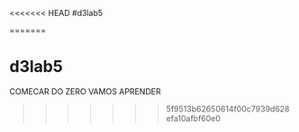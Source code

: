 <<<<<<< HEAD
#d3lab5

=======
# d3lab5
COMECAR DO ZERO
VAMOS APRENDER
>>>>>>> 5f9513b62650614f00c7939d628efa10afbf60e0
